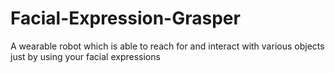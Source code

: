 # Facial-Expression-Grasper
A wearable robot which is able to reach for and interact with various objects just by using your facial expressions
